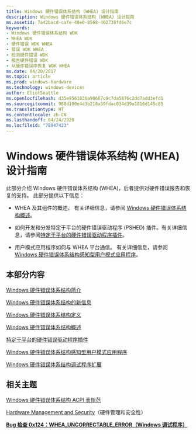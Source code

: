 ```yaml
---
title: Windows 硬件错误体系结构 (WHEA) 设计指南
description: Windows 硬件错误体系结构 (WHEA) 设计指南
ms.assetid: 7a42bacd-cafe-48e0-8568-402738fd6e7c
keywords:
- Windows 硬件错误体系结构 WDK
- WHEA WDK
- 硬件错误 WDK WHEA
- 错误 WDK WHEA
- 检测硬件错误 WDK
- 报告硬件错误 WDK
- 从硬件错误中恢复 WDK WHEA
ms.date: 04/20/2017
ms.topic: article
ms.prod: windows-hardware
ms.technology: windows-devices
author: EliotSeattle
ms.openlocfilehash: d35e9561036a90667c9c7da5876c2dd7add3efd1
ms.sourcegitcommit: 988d100e4d3b218a59fdac034d39a1816d145c85
ms.translationtype: HT
ms.contentlocale: zh-CN
ms.lasthandoff: 04/24/2020
ms.locfileid: "78947423"
---
```

# <a name="windows-hardware-error-architecture-whea-design-guide"></a>Windows 硬件错误体系结构 (WHEA) 设计指南

此部分介绍 Windows 硬件错误体系结构 (WHEA)，后者提供对硬件错误报告和恢复的支持。 此部分提供以下信息：

- WHEA 及其组件的概述。 有关详细信息，请参阅 [Windows 硬件错误体系结构概述](windows-hardware-error-architecture-overview.md)。

- 如何开发和分发特定于平台的硬件错误驱动程序 (PSHED) 插件。有关详细信息，请参阅[特定于平台的硬件错误驱动程序插件](platform-specific-hardware-error-driver-plug-ins2.md)。

- 用户模式应用程序如何与 WHEA 平台通信。 有关详细信息，请参阅 [Windows 硬件错误体系结构感知型用户模式应用程序](windows-hardware-error-architecture-aware-user-mode-applications.md)。

## <a name="in-this-section"></a>本部分内容

[Windows 硬件错误体系结构简介](introduction-to-the-windows-hardware-error-architecture.md)

[Windows 硬件错误体系结构的新信息](new-information-for-windows-hardware-error-architecture.md)

[Windows 硬件错误体系结构定义](windows-hardware-error-architecture-definitions.md)

[Windows 硬件错误体系结构概述](windows-hardware-error-architecture-overview.md)

[特定于平台的硬件错误驱动程序插件](platform-specific-hardware-error-driver-plug-ins2.md)

[Windows 硬件错误体系结构感知型用户模式应用程序](windows-hardware-error-architecture-aware-user-mode-applications.md)

[Windows 硬件错误体系结构调试程序扩展](windows-hardware-error-architecture-debugger-extensions.md)

## <a name="related-topics"></a>相关主题

[Windows 硬件错误体系结构 ACPI 表规范](https://download.microsoft.com/download/9/c/5/9c5b2167-8017-4bae-9fde-d599bac8184a/WHEA_ACPI-tables.docx)  

[Hardware Management and Security](https://docs.microsoft.com/previous-versions/windows/hardware/design/dn614601(v=vs.85))（硬件管理和安全性）  

[**Bug 检查 0x124：WHEA\_UNCORRECTABLE\_ERROR（Windows 调试程序）** ](https://docs.microsoft.com/windows-hardware/drivers/debugger/bug-check-0x124---whea-uncorrectable-error)  
